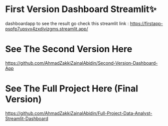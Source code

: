 # First Version Dashboard Streamlit✨
dashboardapp to see the result go check this streamlit link : https://firstapp-pspfp7upsvx4zxdjvizgms.streamlit.app/

# See The Second Version Here
https://github.com/AhmadZakkiZainalAbidin/Second-Version-Dashboard-App

# See The Full Project Here (Final Version)
https://github.com/AhmadZakkiZainalAbidin/Full-Project-Data-Analyst-Streamlit-Dashboard
